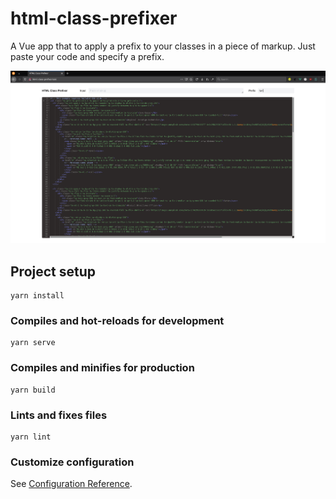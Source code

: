 # html-class-prefixer

A Vue app that to apply a prefix to your classes in a piece of markup. Just paste your code and specify a prefix. 

![GitHub Logo](screenshot.png)

## Project setup
```
yarn install
```

### Compiles and hot-reloads for development
```
yarn serve
```

### Compiles and minifies for production
```
yarn build
```

### Lints and fixes files
```
yarn lint
```

### Customize configuration
See [Configuration Reference](https://cli.vuejs.org/config/).
